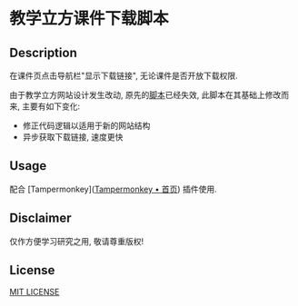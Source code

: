 # 教学立方课件下载脚本

## Description

在课件页点击导航栏"显示下载链接", 无论课件是否开放下载权限.

由于教学立方网站设计发生改动, 原先的[脚本](https://greasyfork.org/zh-CN/scripts/399058-教学立方课件下载脚本)已经失效, 此脚本在其基础上修改而来, 主要有如下变化:

+ 修正代码逻辑以适用于新的网站结构
+ 异步获取下载链接, 速度更快

## Usage

配合 [Tampermonkey]([Tampermonkey • 首页](https://www.tampermonkey.net/)) 插件使用.

## Disclaimer

仅作方便学习研究之用, 敬请尊重版权!

## License

[MIT LICENSE](../LICENSE)
